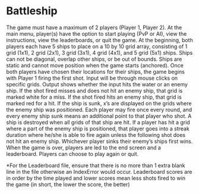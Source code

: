 # Battleship

The game must have a maximum of 2 players (Player 1, Player 2).
At the main menu, player(s) have the option to start playing (PvP or AI), view the instructions, view the leaderboards, or quit the game.
At the beginning, both players each have 5 ships to place on a 10 by 10 grid array, consisting of 1 grid (1x1), 2 grid (2x1), 3 grid (3x1), 4 grid (4x1), and 5 grid (5x1) ships.
Ships can not be diagonal, overlap other ships, or be out of bounds.
Ships are static and cannot move position when the game starts (anchored).
Once both players have chosen their locations for their ships, the game begins with Player 1 firing the first shot.
Input will be through mouse clicks on specific grids.
Output shows whether the input hits the water or an enemy ship.
If the shot fired misses and does not hit an enemy ship, that grid is marked white for a miss. If the shot fired hits an enemy ship, that grid is marked red for a hit. If the ship is sunk, x’s are displayed on the grids where the enemy ship was positioned.
Each player may fire once every round, and every enemy ship sunk means an additional point to that player who shot.
A ship is destroyed when all grids of that ship are hit.
If a player has hit a grid where a part of the enemy ship is positioned, that player goes into a streak duration where he/she is able to fire again unless the following shot does not hit an enemy ship.
Whichever player sinks their enemy’s ships first wins.
When the game is over, players are led to the end screen and a leaderboard.
Players can choose to play again or quit.

*For the Leaderboard file, ensure that there is no more than 1 extra blank line in the file otherwise an IndexError would occur.
Leaderboard scores are in order by the time played and lower scores mean less shots fired to win the game (in short, the lower the score, the better)
